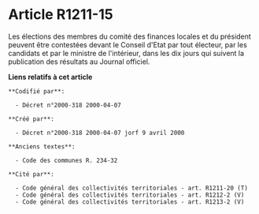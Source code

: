 # Article R1211-15

Les élections des membres du comité des finances locales et du président peuvent être contestées devant le Conseil d'Etat par
tout électeur, par les candidats et par le ministre de l'intérieur, dans les dix jours qui suivent la publication des
résultats au Journal officiel.

**Liens relatifs à cet article**

	**Codifié par**:

	  - Décret n°2000-318 2000-04-07

	**Créé par**:

	  - Décret n°2000-318 2000-04-07 jorf 9 avril 2000

	**Anciens textes**:

	  - Code des communes R. 234-32

	**Cité par**:

	  - Code général des collectivités territoriales - art. R1211-20 (T)
	  - Code général des collectivités territoriales - art. R1212-2 (V)
	  - Code général des collectivités territoriales - art. R1213-2 (V)
